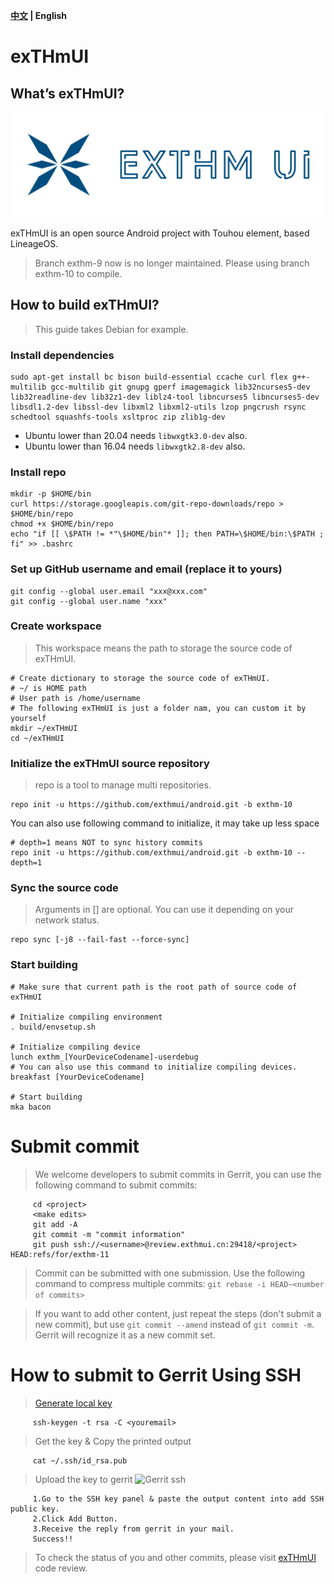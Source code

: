 **[中文](https://github.com/exthmui/android/blob/exthm-11/README.MD) | English**

# exTHmUI

## What’s exTHmUI?

![exthm logo](https://raw.githubusercontent.com/exthmui/android/exthm-10/logo.png)

exTHmUI is an open source Android project with Touhou element, based LineageOS. 

> Branch exthm-9 now is no longer maintained. Please using branch exthm-10 to compile.

## How to build exTHmUI?

> This guide takes Debian for example.

### Install dependencies

```shell
sudo apt-get install bc bison build-essential ccache curl flex g++-multilib gcc-multilib git gnupg gperf imagemagick lib32ncurses5-dev lib32readline-dev lib32z1-dev liblz4-tool libncurses5 libncurses5-dev libsdl1.2-dev libssl-dev libxml2 libxml2-utils lzop pngcrush rsync schedtool squashfs-tools xsltproc zip zlib1g-dev
```

- Ubuntu lower than 20.04 needs `libwxgtk3.0-dev` also.
- Ubuntu lower than 16.04 needs `libwxgtk2.8-dev` also.

### Install repo

```shell
mkdir -p $HOME/bin
curl https://storage.googleapis.com/git-repo-downloads/repo > $HOME/bin/repo
chmod +x $HOME/bin/repo
echo "if [[ \$PATH != *"\$HOME/bin"* ]]; then PATH=\$HOME/bin:\$PATH ; fi" >> .bashrc
```

### Set up GitHub username and email (replace it to yours)

```shell
git config --global user.email "xxx@xxx.com"
git config --global user.name "xxx"
```

### Create workspace

> This workspace means the path to storage the source code of exTHmUI.

```shell
# Create dictionary to storage the source code of exTHmUI.
# ~/ is HOME path
# User path is /home/username
# The following exTHmUI is just a folder nam, you can custom it by yourself
mkdir ~/exTHmUI
cd ~/exTHmUI
```

### Initialize the exTHmUI source repository

> repo is a tool to manage multi repositories.

```shell
repo init -u https://github.com/exthmui/android.git -b exthm-10
```

You can also use following command to initialize, it may take up less space

```shell
# depth=1 means NOT to sync history commits
repo init -u https://github.com/exthmui/android.git -b exthm-10 --depth=1
```

### Sync the source code

> Arguments in [] are optional. You can use it depending on your network status.

```shell
repo sync [-j8 --fail-fast --force-sync]
```

### Start building

```shell
# Make sure that current path is the root path of source code of exTHmUI

# Initialize compiling environment
. build/envsetup.sh

# Initialize compiling device
lunch exthm_[YourDeviceCodename]-userdebug
# You can also use this command to initialize compiling devices.
breakfast [YourDeviceCodename]

# Start building
mka bacon
```

# Submit commit
> We welcome developers to submit commits in Gerrit, you can use the following command to submit commits:
```
     cd <project>
     <make edits>
     git add -A
     git commit -m "commit information"
     git push ssh://<username>@review.exthmui.cn:29418/<project> HEAD:refs/for/exthm-11
```

> Commit can be submitted with one submission. Use the following command to compress multiple commits: `git rebase -i HEAD~<number of commits>`

> If you want to add other content, just repeat the steps (don't submit a new commit), but use `git commit --amend` instead of `git commit -m`. Gerrit will recognize it as a new commit set.

# How to submit to Gerrit Using SSH
> [Generate local key](https://docs.github.com/articles/generating-an-ssh-key/)
```
     ssh-keygen -t rsa -C <youremail>

```
> Get the key & Copy the printed output
```
     cat ~/.ssh/id_rsa.pub

```
>Upload the key to gerrit
![Gerrit ssh](https://img-blog.csdnimg.cn/20181106150940882.png?x-oss-process=image/watermark,type_ZmFuZ3poZW5naGVpdGk,shadow_10,text_aHR0cHM6Ly9ibG9nLmNzZG4ubmV0L3pob3Vsd18yNQ==,size_16,color_FFFFFF,t_70)
```
     1.Go to the SSH key panel & paste the output content into add SSH public key.
     2.Click Add Button.
     3.Receive the reply from gerrit in your mail.
     Success!!

```



> To check the status of you and other commits, please visit [exTHmUI](https://review.exthmui.cn) code review.
